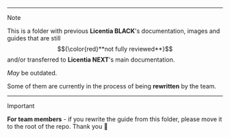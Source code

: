 
---
> [!NOTE]  
> This is a folder with previous **Licentia BLACK**'s documentation, images and guides that are still $${\color{red}**not fully reviewed**}$$ and/or transferred to **Licentia NEXT**'s main documentation.
> 
> _May_ be outdated.
> 
> Some of them are currently in the process of being **rewritten** by the team.
---
> [!IMPORTANT]  
> **For team members** - if you rewrite the guide from this folder, please move it to the root of the repo. Thank you :heart_decoration: